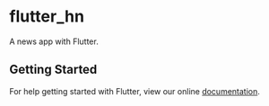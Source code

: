 # flutter_hn

A news app with Flutter.

## Getting Started

For help getting started with Flutter, view our online
[documentation](https://flutter.io/).
